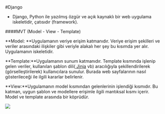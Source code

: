 #Django

- Django, Python ile yazılmış özgür ve açık kaynaklı bir web uygulama iskeletidir, çatısıdır (framework).

####MVT (Model - View - Template)

**Model: **Uygulamanın veriye erişim katmanıdır. Veriye erişim şekilleri ve veriler arasındaki ilişkiler gibi veriyle alakalı her şey bu kısımda yer alır. Uygulamanın iskeletidir.

**Template:**Uygulamanın sunum katmanıdır. Template kısmında işlenip gelen veriler, kullanılan şablon dili([ Jinja](https://tr.wikipedia.org/wiki/Jinja
 "Jinja") vb) aracılığıyla şekillendirilerek (görselleştirilerek) kullanıcılara sunulur. Burada web sayfalarının nasıl gösterileceği ile ilgili kararlar belirlenir.
 
**View:**Uygulamanın model kısmından gelenlerinin işlendiği kısmıdır. Bu katman, uygun şablon ve modellere erişimle ilgili mantıksal kısmı içerir. Model ve template arasında bir köprüdür.  

![](https://miro.medium.com/max/700/0*8ZFh-CsrMi7bQG0O.jpg)


